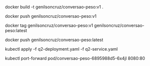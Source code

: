 docker build -t genilsoncruz/conversao-peso:v1 .

docker push genilsoncruz/conversao-peso:v1

docker tag genilsoncruz/conversao-peso:v1 genilsoncruz/conversao-peso:latest

docker push genilsoncruz/conversao-peso:latest

kubectl apply -f q2-deployment.yaml  -f q2-service.yaml

kubectl port-forward pod/conversao-peso-6895988d5-6x4jl 8080:80